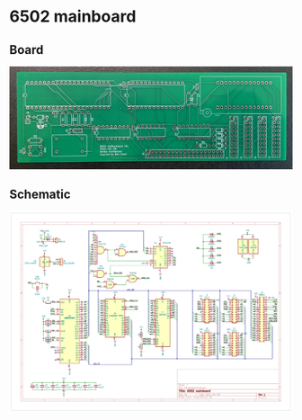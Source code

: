 # 6502 mainboard

## Board

![board](./images/board.jpg)

## Schematic

![schematic](./images/schematic.png)
